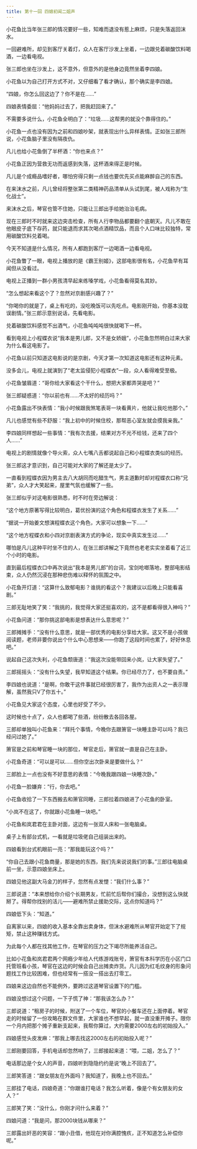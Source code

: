 ```yaml
---
title: 第十一回 四娘初闻二姐声
---
```


小花鱼比当年张三郎的情况要好一些，知难而退没有惹上麻烦，只是失落返回沫水。

一回避难所，却见到客厅关着灯，众人在客厅沙发上坐着，一边跟兑着碳酸饮料喝酒，一边看电视。

张三郎也坐在沙发上，这不意外，但意外的是他身边竟然坐着李四娘。

小花鱼以为自己打开方式不对，又仔细看了看才确认，那个确实是李四娘。

“四娘，你怎么回这边了？你不是在……”

四娘表情委屈：“他妈妈过去了，把我赶回来了。”

不需要多说什么，小花鱼全明白了：“垃圾……这帮男的就没个靠得住的。”

小花鱼一点也没有因为之前和四娘吵架，就表现出什么异样表情。正如张三郎所说，小花鱼脑子里没有隔夜仇。

凡儿也给小花鱼倒了半杯酒：“你也来点？”

小花鱼正因为营救无功而返感到失落，这杯酒来得正是时候。

凡儿是个成瘾品嗜好者，哪怕穷得只剩一点钱也要优先买点能麻醉自己的东西。

在来沫水之前，凡儿曾经将整张第二类精神药品清单从头试到尾，被人戏称为“生化战士”。

来沫水之后，琴官也管不住她，只能让三郎出手给她治治毛病。

现在三郎时不时就来这边突击检查，所有人行李物品都要翻个底朝天。凡儿不敢在他眼皮子底下存药，就只能退而求其次喝点酒精饮品，而且个人口味比较独特，常用碳酸饮料兑着喝。

今天不知道是什么情况，所有人都跑到客厅一边喝酒一边看电视。

小花鱼瞥了一眼，电视上播放的是《霸王别姬》，这部电影很有名，小花鱼早有耳闻但从没看过。

电视上正播到一群小男孩清早起来练嗓学戏，小花鱼看得莫名其妙。

“怎么想起来看这个了？忽然对京剧感兴趣了？”

“你喝你的就是了，桌上有吃的，没吃晚饭可以先吃点。电影刚开始，你基本没耽误剧情。”张三郎示意别说话，先看电影。

兑着碳酸饮料感觉不出酒气，小花鱼吨吨吨很快就喝下一杯。

看到电视上小程蝶衣说“我本是男儿郎，又不是女娇娥”，小花鱼忽然明白过来大家为什么看这电影了。

小花鱼以前只知道这电影说的是京剧，今天才第一次知道这电影还有这种元素。

没多会儿，电视上就演到了“老太监侵犯小程蝶衣”一段，众人看得难受至极。

小花鱼皱眉道：“哥你给大家看这个干什么，想把大家都弄哭是吧？”

张三郎疑惑道：“你以前也有……不太好的经历吗？”

小花鱼露出不快表情：“我小时候跟我煞笔表哥一块看黄片，他就让我吃他那个。”

凡儿也感觉有些不舒服：“我上初中的时候住校，那帮恶心室友就会摸我亲我。”

李四娘同样想起一些事情：“我有次去援，结果对方不光不给钱，还来了四个人……”

电视上的剧情就像个导火索，众人七嘴八舌都说起自己和小程蝶衣类似的经历。

张三郎这才意识到，自己可能对大家的了解还是太少了。

一直看到程蝶衣因为男主去八大胡同而吃醋生气，男主道歉时却对程蝶衣口称“兄弟”，众人才大笑起来，屋里气氛也缓解了一些。

张三郎似乎对这电影很熟悉，时不时在旁边解说：

“这个地方原著写得比较明白，葛优扮演的这个角色和程蝶衣发生了关系……”

“据说一开始姜文想演程蝶衣这个角色，大家可以想象一下……”

“这个地方程蝶衣和小四对京剧表演方式的争论，现实中真实发生过……”

哪怕是凡儿这种平时坐不住的人，在张三郎讲解之下竟然也老老实实坐着看了近三个小时的电影。

直到最后程蝶衣口中再次说出“我本是男儿郎”的台词，宝剑呛啷落地，整部电影结束，众人仍然沉浸在那种悲伤难以释怀的氛围之中。

小花鱼开灯道：“这算什么致郁电影？谁挑的看这个？我建议以后晚上只能看喜剧。”

三郎无耻地笑了笑：“我挑的，我觉得大家还挺喜欢的，这不是都看得很入神吗？”

小花鱼问道：“那你挑这部电影是想表达什么意思呢？”

三郎摊摊手：“没有什么意思，就是一部优秀的电影分享给大家。这又不是小孩做阅读题，老师非要你说出个什么中心思想来——你跑了这段时间也累了，好好休息吧。”

说起自己这次失利，小花鱼颓唐道：“我这次没能带回来小岚，让大家失望了。”

三郎摇摇头：“没有什么失望，我早知道这个结果。你已经尽力了，也不要自责。”

李四娘也说道：“是啊，你敢干这件事就已经很厉害了，我作为出资人之一表示理解，虽然我只V了你五十。”

小花鱼见大家这个态度，心里也好受了不少。

这时候也十点了，众人也都喝了些酒，纷纷散去各回各屋。

三郎却单独叫小花鱼来：“拜托个事情，今晚你去跟箫官一块睡主卧可以吗？我已经问过她了。”

箫官是之前和琴官睡一块的那位，琴官走后，箫官就一直是自己在主卧。

小花鱼奇道：“可以是可以……但你空出次卧来是要做什么？”

三郎脸上一点也没有不好意思的表情：“今晚我跟四娘一块睡次卧。”

小花鱼一脸嫌弃：“行，你去吧。”

小花鱼收拾了一下东西搬去和箫官同睡，三郎拉着四娘进了小花鱼的卧室。

“小岚不在这了，你就跟小花鱼睡一块吧。”

小花鱼和岚君君在主卧对面，这边有一张双人床和一张电脑桌。

桌子上有部台式机，一看就是垃圾佬自己组装出来的。

四娘看到台式机眼前一亮：“那我能玩这个吗？”

“你自己去跟小花鱼商量，那是她的东西，我们先来说说我们的事。”三郎往电脑桌前一坐，示意四娘坐床上。

四娘见他这副大马金刀的样子，忽然有点发憷：“我们什么事？”

三郎说道：“本来想给你介绍个长期男友，忙前忙后帮你们撮合，没想到这么快就掰了。得帮你找别的活儿——避难所禁止援助交际，这点你知道吗？”

四娘低下头：“知道。”

自离家以来，四娘的收入基本全靠出卖身体，但沫水避难所从琴官开始定下了规矩，禁止这种赚钱方式。

为此每个人都在找其他工作，在琴官的压力之下竭尽所能养活自己。

比如小花鱼和岚君君两个网瘾少年给人代练游戏账号，箫官有本科学历在小区门口托管班看小孩，琴官在这边的时候会自己出摊卖炸货。凡儿因为红毛纹身的形象问题找工作比较困难，但也经常有一搭没一搭出去打零工。

四娘来这边自然也不能例外，要跨过这道琴官设置下的门槛。

四娘没想过这个问题，一下子慌了神：“那我该怎么办？”

三郎说道：“租房子的时候，附送了一个车位，琴官的小餐车还在上面停着。琴官走的时候留了一份攻略在群文件里，大家谁也不想早起，就一直没重开摊子。限你一个月内把那个摊子重新支起来，我帮你算过，大约需要2000左右的初始投入。”

四娘感觉头皮发麻：“那我上哪去找这2000左右的初始投入呢？”

三郎刚要回答，手机电话却忽然响了，三郎接起来道：“喂，二姐，怎么了？”

电话那边是个女人的声音，四娘听到隐隐约约是说“晚上不回去了”。

三郎笑答道：“跟女朋友在外面吗？我知道了，我晚上也不回去。”

三郎挂了电话，四娘奇道：“你跟谁打电话？我怎么听着，像是个有女朋友的女人？”

三郎笑了笑：“没什么，你刚才问什么来着？”

四娘问道：“我是问，那2000块钱从哪来？”

三郎露出奸恶的笑容：“跟小丑借，他现在对你满腔愧疚，正不知道怎么补偿你呢。”
